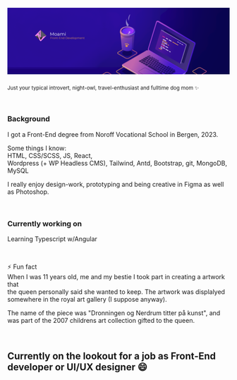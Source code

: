 
![Decoration](./moamighbg.png "Decoration")
<!-- ![binary](./binary_bg.png "Binary") -->  
<sub>Just your typical introvert, night-owl, travel-enthusiast and fulltime dog mom ✨</sub>

</br>

### Background

I got a Front-End degree from Noroff Vocational School in Bergen, 2023.  

Some things I know:  
HTML, CSS/SCSS, JS, React,  
Wordpress (+ WP Headless CMS), Tailwind, Antd, Bootstrap, git, MongoDB, MySQL  

I really enjoy design-work, prototyping and being creative in Figma as well as Photoshop.  

</br>

### Currently working on
Learning Typescript w/Angular

</br>
 

⚡ Fun fact  
When I was 11 years old, me and my bestie I took part in creating a artwork that  
the queen personally said she wanted to keep. The artwork was displalyed  
somewhere in the royal art gallery (I suppose anyway).  

The name of the piece was "Dronningen og Nerdrum titter på kunst", and  
was part of the 2007 childrens art collection gifted to the queen.

</br>

## Currently on the lookout for a job as Front-End developer or UI/UX designer 😄 
